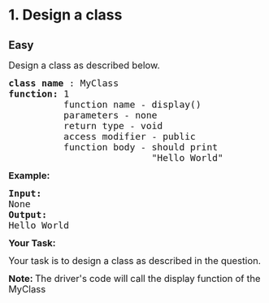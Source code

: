 # 1. Design a class
## Easy 
<div class="problem-statement">
                <p></p><p><span style="font-size:18px">Design a class as described below.</span></p>

<pre><span style="font-size:18px"><strong>class name </strong>: MyClass
<strong>function: </strong>1
&nbsp;         function name - display()
&nbsp;         parameters - none
&nbsp;         return type - void
&nbsp;         access modifier - public
&nbsp;         function body - should print
&nbsp;                         "Hello World"
</span></pre>

<p><span style="font-size:18px"><strong>Example:</strong></span></p>

<pre><span style="font-size:18px"><strong>Input:</strong>
None
<strong>Output:
</strong>Hello World</span></pre>

<p><span style="font-size:18px"><strong>Your Task:</strong></span></p>

<p><span style="font-size:18px">Your task is to design a class as described in the question.</span></p>

<p><span style="font-size:18px"><strong>Note:&nbsp;</strong>The driver's code will call the display function of the MyClass</span></p>
 <p></p>
            </div>